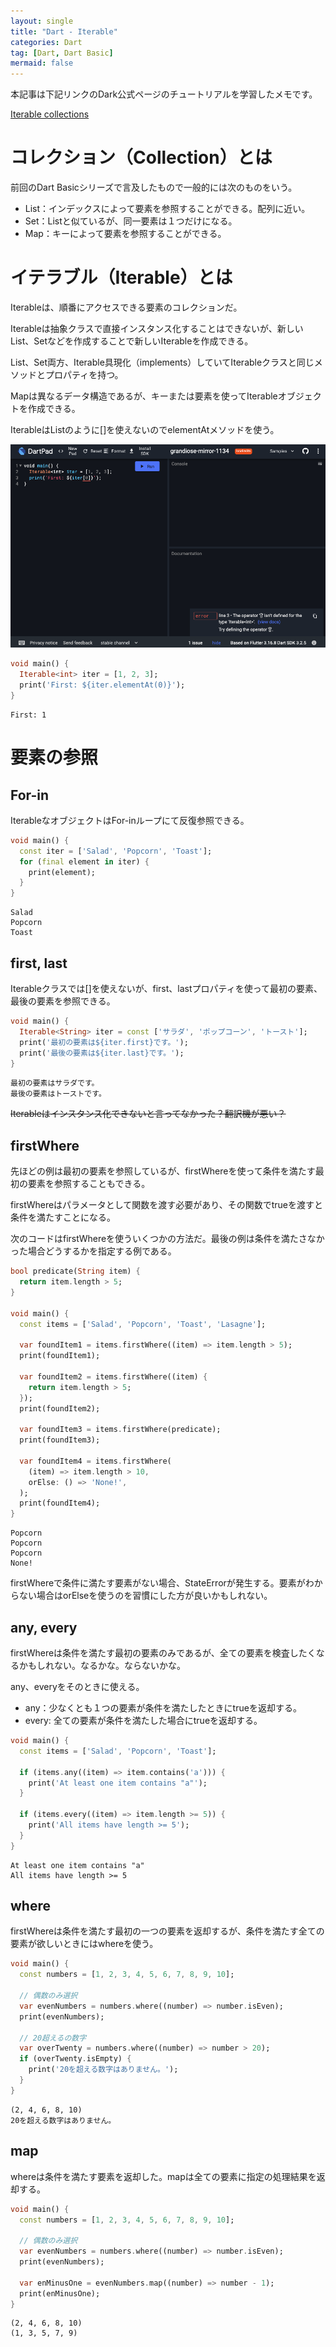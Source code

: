 ```yaml
---
layout: single
title: "Dart - Iterable"
categories: Dart
tag: [Dart, Dart Basic]
mermaid: false
---
```

本記事は下記リンクのDark公式ページのチュートリアルを学習したメモです。

[Iterable collections](https://dart.dev/codelabs/iterables)

# コレクション（Collection）とは

前回のDart Basicシリーズで言及したもので一般的には次のものをいう。

- List：インデックスによって要素を参照することができる。配列に近い。
- Set：Listと似ているが、同一要素は１つだけになる。
- Map：キーによって要素を参照することができる。

# イテラブル（Iterable）とは

Iterableは、順番にアクセスできる要素のコレクションだ。

Iterableは抽象クラスで直接インスタンス化することはできないが、新しいList、Setなどを作成することで新しいIterableを作成できる。

List、Set両方、Iterable具現化（implements）していてIterableクラスと同じメソッドとプロパティを持つ。

Mapは異なるデータ構造であるが、キーまたは要素を使ってIterableオブジェクトを作成できる。

IterableはListのように[]を使えないのでelementAtメソッドを使う。

![DartPad](/assets/images/2024-01-30-02-dart-03/image001.png)

```dart
void main() {
  Iterable<int> iter = [1, 2, 3];
  print('First: ${iter.elementAt(0)}');
}
```

```shell
First: 1
```
# 要素の参照

## For-in

IterableなオブジェクトはFor-inループにて反復参照できる。

```dart
void main() {
  const iter = ['Salad', 'Popcorn', 'Toast'];
  for (final element in iter) {
    print(element);
  }
}
```

```shell
Salad
Popcorn
Toast
```

## first, last

Iterableクラスでは[]を使えないが、first、lastプロパティを使って最初の要素、最後の要素を参照できる。

```dart
void main() {
  Iterable<String> iter = const ['サラダ', 'ポップコーン', 'トースト'];
  print('最初の要素は${iter.first}です。');
  print('最後の要素は${iter.last}です。');
}
```

```shell
最初の要素はサラダです。
最後の要素はトーストです。
```

~~Iterableはインスタンス化できないと言ってなかった？翻訳機が悪い？~~

## firstWhere

先ほどの例は最初の要素を参照しているが、firstWhereを使って条件を満たす最初の要素を参照することもできる。

firstWhereはパラメータとして関数を渡す必要があり、その関数でtrueを渡すと条件を満たすことになる。

次のコードはfirstWhereを使ういくつかの方法だ。最後の例は条件を満たさなかった場合どうするかを指定する例である。

```dart
bool predicate(String item) {
  return item.length > 5;
}

void main() {
  const items = ['Salad', 'Popcorn', 'Toast', 'Lasagne'];
  
  var foundItem1 = items.firstWhere((item) => item.length > 5);
  print(foundItem1);
  
  var foundItem2 = items.firstWhere((item) {
    return item.length > 5;
  });
  print(foundItem2);
  
  var foundItem3 = items.firstWhere(predicate);
  print(foundItem3);
  
  var foundItem4 = items.firstWhere(
    (item) => item.length > 10,
    orElse: () => 'None!',
  );
  print(foundItem4);
}
```

```shell
Popcorn
Popcorn
Popcorn
None!
```

firstWhereで条件に満たす要素がない場合、StateErrorが発生する。要素がわからない場合はorElseを使うのを習慣にした方が良いかもしれない。

## any, every

firstWhereは条件を満たす最初の要素のみであるが、全ての要素を検査したくなるかもしれない。なるかな。ならないかな。

any、everyをそのときに使える。

- any：少なくとも１つの要素が条件を満たしたときにtrueを返却する。
- every: 全ての要素が条件を満たした場合にtrueを返却する。

```dart
void main() {
  const items = ['Salad', 'Popcorn', 'Toast'];

  if (items.any((item) => item.contains('a'))) {
    print('At least one item contains "a"');
  }

  if (items.every((item) => item.length >= 5)) {
    print('All items have length >= 5');
  }
}
```

```shell
At least one item contains "a"
All items have length >= 5
```

## where

firstWhereは条件を満たす最初の一つの要素を返却するが、条件を満たす全ての要素が欲しいときにはwhereを使う。

```dart
void main() {
  const numbers = [1, 2, 3, 4, 5, 6, 7, 8, 9, 10];
  
  // 偶数のみ選択
  var evenNumbers = numbers.where((number) => number.isEven);
  print(evenNumbers);
  
  // 20超えるの数字
  var overTwenty = numbers.where((number) => number > 20);
  if (overTwenty.isEmpty) {
    print('20を超える数字はありません。');
  }
}
```

```shell
(2, 4, 6, 8, 10)
20を超える数字はありません。
```

## map

whereは条件を満たす要素を返却した。mapは全ての要素に指定の処理結果を返却する。

```dart
void main() {
  const numbers = [1, 2, 3, 4, 5, 6, 7, 8, 9, 10];
  
  // 偶数のみ選択
  var evenNumbers = numbers.where((number) => number.isEven);
  print(evenNumbers);
  
  var enMinusOne = evenNumbers.map((number) => number - 1);
  print(enMinusOne);
}
```

```shell
(2, 4, 6, 8, 10)
(1, 3, 5, 7, 9)
```
